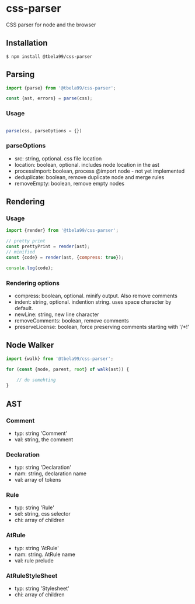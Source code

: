 # css-parser

CSS parser for node and the browser

## Installation

```shell
$ npm install @tbela99/css-parser
```

## Parsing

```javascript
import {parse} from '@tbela99/css-parser';

const {ast, errors} = parse(css);
```

### Usage

```javascript

parse(css, parseOptions = {})
```
### parseOptions

- src: string, optional. css file location
- location: boolean, optional. includes node location in the ast
- processImport: boolean, process @import node - not yet implemented
- deduplicate: boolean, remove duplicate node and merge rules
- removeEmpty: boolean, remove empty nodes


## Rendering

### Usage

```javascript
import {render} from '@tbela99/css-parser';

// pretty print
const prettyPrint = render(ast);
// minified
const {code} = render(ast, {compress: true});

console.log(code);
```

### Rendering options

- compress: boolean, optional. minify output. Also remove comments
- indent: string, optional. indention string. uses space character by default.
- newLine: string, new line character
- removeComments: boolean, remove comments
- preserveLicense: boolean, force preserving comments starting with '/\*!'

## Node Walker

```javascript
import {walk} from '@tbela99/css-parser';

for (const {node, parent, root} of walk(ast)) {
    
    // do somehting
}
```

## AST

### Comment

- typ: string 'Comment'
- val: string, the comment

### Declaration

- typ: string 'Declaration'
- nam: string, declaration name
- val: array of tokens

### Rule

- typ: string 'Rule'
- sel: string, css selector
- chi: array of children

### AtRule

- typ: string 'AtRule'
- nam: string. AtRule name
- val: rule prelude

### AtRuleStyleSheet

- typ: string 'Stylesheet'
- chi: array of children